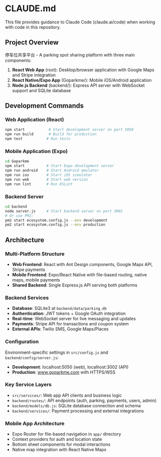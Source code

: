 # CLAUDE.md

This file provides guidance to Claude Code (claude.ai/code) when working with code in this repository.

## Project Overview

停车位共享平台 - A parking spot sharing platform with three main components:
1. **React Web App** (root): Desktop/browser application with Google Maps and Stripe integration
2. **React Native/Expo App** (Goparkme/): Mobile iOS/Android application  
3. **Node.js Backend** (backend/): Express API server with WebSocket support and SQLite database

## Development Commands

### Web Application (React)
```bash
npm start           # Start development server on port 5050
npm run build       # Build for production
npm test           # Run tests
```

### Mobile Application (Expo)
```bash
cd Goparkme
npm start          # Start Expo development server
npm run android    # Start Android emulator
npm run ios        # Start iOS simulator
npm run web        # Start web version
npm run lint       # Run ESLint
```

### Backend Server
```bash
cd backend
node server.js     # Start backend server on port 3002
# Or use PM2:
pm2 start ecosystem.config.js --env development
pm2 start ecosystem.config.js --env production
```

## Architecture

### Multi-Platform Structure
- **Web Frontend**: React with Ant Design components, Google Maps API, Stripe payments
- **Mobile Frontend**: Expo/React Native with file-based routing, native maps, mobile payments
- **Shared Backend**: Single Express.js API serving both platforms

### Backend Services
- **Database**: SQLite3 at `backend/data/parking.db`
- **Authentication**: JWT tokens + Google OAuth integration
- **Real-time**: WebSocket server for live messaging and updates
- **Payments**: Stripe API for transactions and coupon system
- **External APIs**: Twilio SMS, Google Maps/Places

### Configuration
Environment-specific settings in `src/config.js` and `backend/config/server.js`:
- **Development**: localhost:5050 (web), localhost:3002 (API)
- **Production**: www.goparkme.com with HTTPS/WSS

### Key Service Layers
- `src/services/`: Web app API clients and business logic
- `backend/routes/`: API endpoints (auth, parking, payments, users, admin)
- `backend/models/db.js`: SQLite database connection and schema
- `backend/services/`: Payment processing and external integrations

### Mobile App Architecture
- Expo Router for file-based navigation in `app/` directory
- Context providers for auth and location state
- Bottom sheet components for modal interactions
- Native map integration with React Native Maps